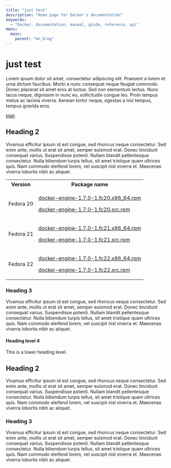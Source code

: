 ```yaml
---
title: "just test"
description: "Home page for Docker's documentation"
keywords:
  - "Docker, documentation, manual, guide, reference, api"
menu:
  main:
    parent: "mn_blog"
---
```



# just test

Lorem ipsum dolor sit amet, consectetur adipiscing elit. Praesent a lorem et urna dictum faucibus. Morbi a nunc consequat neque feugiat commodo. Donec placerat sit amet eros at luctus. Sed non elementum lectus. Nunc lacus neque, dignissim in nunc eu, sollicitudin congue leo. Proin tempus metus ac lacinia viverra. Aenean tortor neque, egestas a nisl tempus, tempus gravida eros.

[blah](test2.md)

## Heading 2

Vivamus efficitur ipsum id est congue, sed rhoncus neque consectetur. Sed enim ante, mollis ut erat sit amet, semper euismod erat. Donec tincidunt consequat varius. Suspendisse potenti. Nullam blandit pellentesque consectetur. Nulla bibendum turpis tellus, sit amet tristique quam ultrices quis. Nam commodo eleifend lorem, vel suscipit nisl viverra et. Maecenas viverra lobortis nibh ac aliquet.

<table>
  <tr>
    <th>Version</th>
    <th>Package name</th>
  </tr>
  <tr>
    <td>Fedora 20</td>
    <td>
        <p>
    <a href="https://get.docker.com/rpm/1.7.0/fedora-20/RPMS/x86_64/docker-engine-1.7.0-1.fc20.x86_64.rpm">
    docker-engine-1.7.0-1.fc20.x86_64.rpm</a>
        </p>
        <p>
    <a href="https://get.docker.com/rpm/1.7.0/fedora-20/SRPMS/docker-engine-1.7.0-1.fc20.src.rpm">
   docker-engine-1.7.0-1.fc20.src.rpm</a>
        </p>
    </td>
  </tr>
  <tr>
    <td>Fedora 21</td>
    <td>
    <p>
    <a href="https://get.docker.com/rpm/1.7.0/fedora-21/RPMS/x86_64/docker-engine-1.7.0-1.fc21.x86_64.rpm">
    docker-engine-1.7.0-1.fc21.x86_64.rpm</a>
        </p>
        <p>
    <a href="https://get.docker.com/rpm/1.7.0/fedora-21/SRPMS/docker-engine-1.7.0-1.fc21.src.rpm">
  docker-engine-1.7.0-1.fc21.src.rpm</a>
        </p>
    </td>
  </tr>
   <tr>
    <td>Fedora 22</td>
    <td>
    <p>
    <a href="https://get.docker.com/rpm/1.7.0/fedora-22/RPMS/x86_64/docker-engine-1.7.0-1.fc22.x86_64.rpm">
    docker-engine-1.7.0-1.fc22.x86_64.rpm</a>
        </p>
        <p>
    <a href="https://get.docker.com/rpm/1.7.0/fedora-22/SRPMS/docker-engine-1.7.0-1.fc22.src.rpm">
    docker-engine-1.7.0-1.fc22.src.rpm</a>
        </p>
    </td>
  </tr>
</table>


### Heading 3

Vivamus efficitur ipsum id est congue, sed rhoncus neque consectetur. Sed enim ante, mollis ut erat sit amet, semper euismod erat. Donec tincidunt consequat varius. Suspendisse potenti. Nullam blandit pellentesque consectetur. Nulla bibendum turpis tellus, sit amet tristique quam ultrices quis. Nam commodo eleifend lorem, vel suscipit nisl viverra et. Maecenas viverra lobortis nibh ac aliquet.

#### Heading level 4

This is a lower heading level.

## Heading 2

Vivamus efficitur ipsum id est congue, sed rhoncus neque consectetur. Sed enim ante, mollis ut erat sit amet, semper euismod erat. Donec tincidunt consequat varius. Suspendisse potenti. Nullam blandit pellentesque consectetur. Nulla bibendum turpis tellus, sit amet tristique quam ultrices quis. Nam commodo eleifend lorem, vel suscipit nisl viverra et. Maecenas viverra lobortis nibh ac aliquet.


### Heading 3

Vivamus efficitur ipsum id est congue, sed rhoncus neque consectetur. Sed enim ante, mollis ut erat sit amet, semper euismod erat. Donec tincidunt consequat varius. Suspendisse potenti. Nullam blandit pellentesque consectetur. Nulla bibendum turpis tellus, sit amet tristique quam ultrices quis. Nam commodo eleifend lorem, vel suscipit nisl viverra et. Maecenas viverra lobortis nibh ac aliquet.
